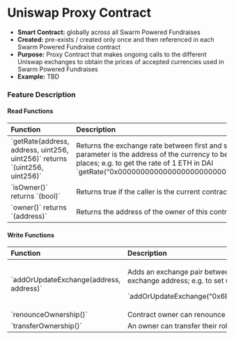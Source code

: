 # Uniswap Proxy Contract

* **Smart Contract:** globally across all Swarm Powered Fundraises
* **Created:** pre-exists / created only once  and then referenced in each Swarm Powered Fundraise contract
* **Purpose:** Proxy Contract that makes ongoing calls to the different Uniswap exchanges to obtain the prices of accepted currencies used in Swarm Powered Fundraises
* **Example:** TBD

### Feature Description

#### Read Functions

| Function | Description |
| :--- | :--- |
| \`getRate\(address, address, uint256, uint256\)\` returns \`\(uint256, uint256\)\` | Returns the exchange rate between first and second address. The first parameter is the token address of the currency to be exchanged from, the second parameter is the address of the currency to be exchanged to, the third parameter is the value in Wei to be exchanged and the fourth parameter is the decimal places; e.g. to get the rate of 1 ETH in DAI \`getRate\(“0x0000000000000000000000000000000000000000”,”0x2a1530C4C41db0B0b2bB646CB5Eb1A67b7158667”,1000000000000000000,0\)\` |
| \`isOwner\(\)\` returns \`\(bool\)\` | Returns true if the caller is the current contract owner address of this contract |
| \`owner\(\)\` returns \`\(address\)\` | Returns the address of the owner of this contract |

#### Write Functions

<table>
  <thead>
    <tr>
      <th style="text-align:left">Function</th>
      <th style="text-align:left">Description</th>
    </tr>
  </thead>
  <tbody>
    <tr>
      <td style="text-align:left">`addOrUpdateExchange(address, address)`</td>
      <td style="text-align:left">
        <p>Adds an exchange pair between two currencies to the proxy. The first parameter
          is the token address and the second parameter is the Uniswap exchange address;
          e.g. to set up DAI stable coin the following should be called</p>
        <p>`addOrUpdateExchange(&#x201C;0x6B175474E89094C44Da98b954EedeAC495271d0F&#x201D;,&#x201D;0x6B175474E89094C44Da98b954EedeAC495271d0F&#x201D;)`</p>
      </td>
    </tr>
    <tr>
      <td style="text-align:left">`renounceOwnership()`</td>
      <td style="text-align:left">Contract owner can renounce ownership of this contract.</td>
    </tr>
    <tr>
      <td style="text-align:left">`transferOwnership()`</td>
      <td style="text-align:left">An owner can transfer their role to a new address or to a multisig wallet</td>
    </tr>
  </tbody>
</table>